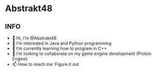 # Abstrakt48
## INFO

- 👋 Hi, I’m @Abstrakt48
- 👀 I’m interested in Java and Python programming 
- 🌱 I’m currently learning how to program in C++
- 💞️ I’m looking to collaborate on my game engine development (Proton Engine)
- 📫 How to reach me: Figure it out

<!---
Abstrakt48/Abstrakt48 is a ✨ special ✨ repository because its `README.md` (this file) appears on your GitHub profile.
You can click the Preview link to take a look at your changes.
--->
